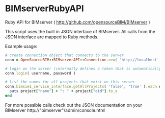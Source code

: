 # BIMserverRubyAPI
Ruby API for BIMserver ( http://github.com/opensourceBIM/BIMserver )

This script uses the built in JSON interface of BIMserver.
All calls from the JSON interface are mapped to Ruby methods.

Example usage:

```ruby
# create connection object that connects to the server
conn = OpenSourceBIM::BIMserverAPI::Connection.new( 'http://localhost', '8082' )

# login on the server (internally defines a token that is automatically passed to all other methods to verify the user)
conn.login( username, password )

# list the names for all projects that exist on this server
conn.bimsie1_service_interface.getAllProjects( 'false', 'true' ).each do |project|
  puts project["name"] + ": " + project["oid"].to_s
end
```

For more possible calls check out the JSON documentation on your BIMserver
http://"bimserver"/admin/console.html
